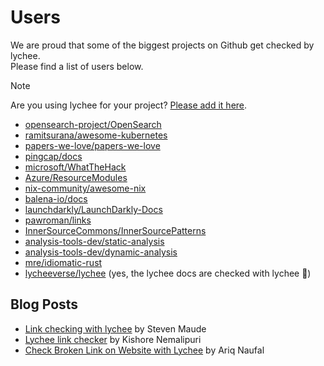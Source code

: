 # Users

We are proud that some of the biggest projects on Github get checked by lychee.  
Please find a list of users below.

> [!NOTE]
> Are you using lychee for your project? [Please add it here](https://github.com/lycheeverse/lychee/pull/730).

- [opensearch-project/OpenSearch](https://github.com/opensearch-project/OpenSearch)
- [ramitsurana/awesome-kubernetes](https://github.com/ramitsurana/awesome-kubernetes)
- [papers-we-love/papers-we-love](https://github.com/papers-we-love/papers-we-love)
- [pingcap/docs](https://github.com/pingcap/docs)
- [microsoft/WhatTheHack](https://github.com/microsoft/WhatTheHack)
- [Azure/ResourceModules](https://github.com/Azure/ResourceModules)
- [nix-community/awesome-nix](https://github.com/nix-community/awesome-nix)
- [balena-io/docs](https://github.com/balena-io/docs)
- [launchdarkly/LaunchDarkly-Docs](https://github.com/launchdarkly/LaunchDarkly-Docs)
- [pawroman/links](https://github.com/pawroman/links)
- [InnerSourceCommons/InnerSourcePatterns](https://github.com/InnerSourceCommons/InnerSourcePatterns)
- [analysis-tools-dev/static-analysis](https://github.com/analysis-tools-dev/static-analysis)
- [analysis-tools-dev/dynamic-analysis](https://github.com/analysis-tools-dev/dynamic-analysis)
- [mre/idiomatic-rust](https://github.com/mre/idiomatic-rust)
- [lycheeverse/lychee](https://github.com/lycheeverse/lychee) (yes, the lychee docs are checked with lychee 🤯)

## Blog Posts

- [Link checking with lychee](https://www.stevenmaude.co.uk/posts/link-checking-with-lychee) by Steven Maude
- [Lychee link checker](https://kishorenl-official.medium.com/lychee-link-checker-4443e9a4fee2) by Kishore Nemalipuri
- [Check Broken Link on Website with Lychee](https://ariq.nauf.al/blog/check-broken-link-on-website-with-lychee/) by Ariq Naufal

